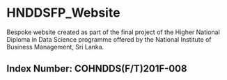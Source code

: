 # HNDDSFP_Website
Bespoke website created as part of the final project of the Higher National Diploma in Data Science programme offered by the National Institute of Business Management, Sri Lanka.

## Index Number: COHNDDS(F/T)201F-008
